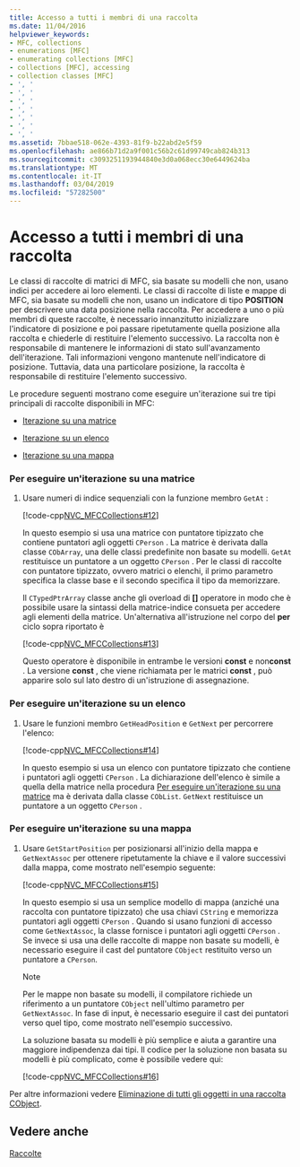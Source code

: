 ```yaml
---
title: Accesso a tutti i membri di una raccolta
ms.date: 11/04/2016
helpviewer_keywords:
- MFC, collections
- enumerations [MFC]
- enumerating collections [MFC]
- collections [MFC], accessing
- collection classes [MFC]
- ', '
- ', '
- ', '
- ', '
- ', '
- ', '
- ', '
ms.assetid: 7bbae518-062e-4393-81f9-b22abd2e5f59
ms.openlocfilehash: ae866b71d2a9f001c56b2c61d99749cab824b313
ms.sourcegitcommit: c3093251193944840e3d0a068ecc30e6449624ba
ms.translationtype: MT
ms.contentlocale: it-IT
ms.lasthandoff: 03/04/2019
ms.locfileid: "57282500"
---
```

# <a name="accessing-all-members-of-a-collection"></a>Accesso a tutti i membri di una raccolta

Le classi di raccolte di matrici di MFC, sia basate su modelli che non, usano indici per accedere ai loro elementi. Le classi di raccolte di liste e mappe di MFC, sia basate su modelli che non, usano un indicatore di tipo **POSITION** per descrivere una data posizione nella raccolta. Per accedere a uno o più membri di queste raccolte, è necessario innanzitutto inizializzare l'indicatore di posizione e poi passare ripetutamente quella posizione alla raccolta e chiederle di restituire l'elemento successivo. La raccolta non è responsabile di mantenere le informazioni di stato sull'avanzamento dell'iterazione. Tali informazioni vengono mantenute nell'indicatore di posizione. Tuttavia, data una particolare posizione, la raccolta è responsabile di restituire l'elemento successivo.

Le procedure seguenti mostrano come eseguire un'iterazione sui tre tipi principali di raccolte disponibili in MFC:

- [Iterazione su una matrice](#_core_to_iterate_an_array)

- [Iterazione su un elenco](#_core_to_iterate_a_list)

- [Iterazione su una mappa](#_core_to_iterate_a_map)

### <a name="_core_to_iterate_an_array"></a> Per eseguire un'iterazione su una matrice

1. Usare numeri di indice sequenziali con la funzione membro `GetAt` :

   [!code-cpp[NVC_MFCCollections#12](../mfc/codesnippet/cpp/accessing-all-members-of-a-collection_1.cpp)]

   In questo esempio si usa una matrice con puntatore tipizzato che contiene puntatori agli oggetti `CPerson` . La matrice è derivata dalla classe `CObArray`, una delle classi predefinite non basate su modelli. `GetAt` restituisce un puntatore a un oggetto `CPerson` . Per le classi di raccolte con puntatore tipizzato, ovvero matrici o elenchi, il primo parametro specifica la classe base e il secondo specifica il tipo da memorizzare.

   Il `CTypedPtrArray` classe anche gli overload di **[]** operatore in modo che è possibile usare la sintassi della matrice-indice consueta per accedere agli elementi della matrice. Un'alternativa all'istruzione nel corpo del **per** ciclo sopra riportato è

   [!code-cpp[NVC_MFCCollections#13](../mfc/codesnippet/cpp/accessing-all-members-of-a-collection_2.cpp)]

   Questo operatore è disponibile in entrambe le versioni **const** e non**const** . La versione **const** , che viene richiamata per le matrici **const** , può apparire solo sul lato destro di un'istruzione di assegnazione.

### <a name="_core_to_iterate_a_list"></a> Per eseguire un'iterazione su un elenco

1. Usare le funzioni membro `GetHeadPosition` e `GetNext` per percorrere l'elenco:

   [!code-cpp[NVC_MFCCollections#14](../mfc/codesnippet/cpp/accessing-all-members-of-a-collection_3.cpp)]

   In questo esempio si usa un elenco con puntatore tipizzato che contiene i puntatori agli oggetti `CPerson` . La dichiarazione dell'elenco è simile a quella della matrice nella procedura [Per eseguire un'iterazione su una matrice](#_core_to_iterate_an_array) ma è derivata dalla classe `CObList`. `GetNext` restituisce un puntatore a un oggetto `CPerson` .

### <a name="_core_to_iterate_a_map"></a> Per eseguire un'iterazione su una mappa

1. Usare `GetStartPosition` per posizionarsi all'inizio della mappa e `GetNextAssoc` per ottenere ripetutamente la chiave e il valore successivi dalla mappa, come mostrato nell'esempio seguente:

   [!code-cpp[NVC_MFCCollections#15](../mfc/codesnippet/cpp/accessing-all-members-of-a-collection_4.cpp)]

   In questo esempio si usa un semplice modello di mappa (anziché una raccolta con puntatore tipizzato) che usa chiavi `CString` e memorizza puntatori agli oggetti `CPerson` . Quando si usano funzioni di accesso come `GetNextAssoc`, la classe fornisce i puntatori agli oggetti `CPerson` . Se invece si usa una delle raccolte di mappe non basate su modelli, è necessario eseguire il cast del puntatore `CObject` restituito verso un puntatore a `CPerson`.

    > [!NOTE]
    >  Per le mappe non basate su modelli, il compilatore richiede un riferimento a un puntatore `CObject` nell'ultimo parametro per `GetNextAssoc`. In fase di input, è necessario eseguire il cast dei puntatori verso quel tipo, come mostrato nell'esempio successivo.

   La soluzione basata su modelli è più semplice e aiuta a garantire una maggiore indipendenza dai tipi. Il codice per la soluzione non basata su modelli è più complicato, come è possibile vedere qui:

   [!code-cpp[NVC_MFCCollections#16](../mfc/codesnippet/cpp/accessing-all-members-of-a-collection_5.cpp)]

Per altre informazioni vedere [Eliminazione di tutti gli oggetti in una raccolta CObject](../mfc/deleting-all-objects-in-a-cobject-collection.md).

## <a name="see-also"></a>Vedere anche

[Raccolte](../mfc/collections.md)
